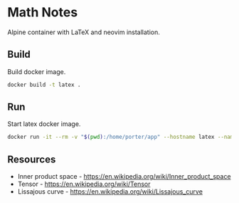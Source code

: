 # Math Notes

Alpine container with LaTeX and neovim installation.

## Build

Build docker image.

```sh
docker build -t latex .
```

## Run

Start latex docker image.

```sh
docker run -it --rm -v "$(pwd):/home/porter/app" --hostname latex --name maths latex
```

## Resources

  - Inner product space - <https://en.wikipedia.org/wiki/Inner_product_space>
  - Tensor - <https://en.wikipedia.org/wiki/Tensor>
  - Lissajous curve - <https://en.wikipedia.org/wiki/Lissajous_curve>
